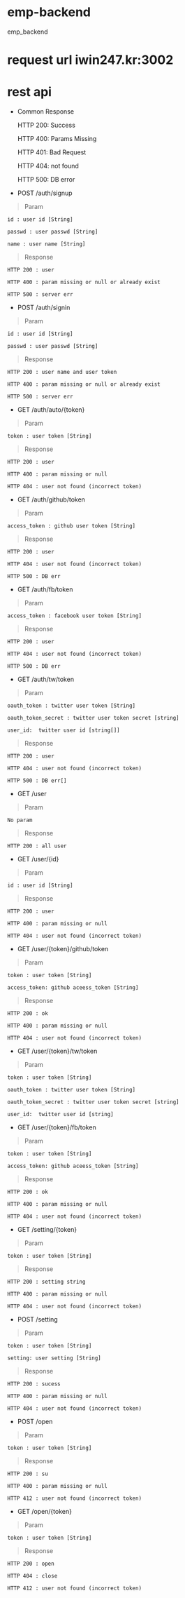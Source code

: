 # emp-backend

emp_backend

# request url iwin247.kr:3002

# rest api

* Common Response

    HTTP 200: Success
    
    HTTP 400: Params Missing
    
    HTTP 401: Bad Request
    
    HTTP 404: not found
  
    HTTP 500: DB error
 
* POST /auth/signup

> Param

    id : user id [String]
    
    passwd : user passwd [String]
    
    name : user name [String]

>  Response

    HTTP 200 : user

    HTTP 400 : param missing or null or already exist
    
    HTTP 500 : server err
    
* POST /auth/signin

> Param

    id : user id [String]
    
    passwd : user passwd [String]

>  Response

    HTTP 200 : user name and user token

    HTTP 400 : param missing or null or already exist
    
    HTTP 500 : server err
    
     
* GET /auth/auto/{token}

> Param

    token : user token [String]

>  Response

    HTTP 200 : user

    HTTP 400 : param missing or null

    HTTP 404 : user not found (incorrect token)
    
* GET /auth/github/token

> Param

    access_token : github user token [String]

>  Response

    HTTP 200 : user

    HTTP 404 : user not found (incorrect token)
    
    HTTP 500 : DB err
    
* GET /auth/fb/token

> Param

    access_token : facebook user token [String]

>  Response

    HTTP 200 : user

    HTTP 404 : user not found (incorrect token)
    
    HTTP 500 : DB err
    
* GET /auth/tw/token

> Param

    oauth_token : twitter user token [String]
    
    oauth_token_secret : twitter user token secret [string]
    
    user_id:  twitter user id [string[]]

>  Response

    HTTP 200 : user

    HTTP 404 : user not found (incorrect token)
    
    HTTP 500 : DB err[]
    
* GET /user

> Param

    No param

>  Response

    HTTP 200 : all user
    
* GET /user/{id}

> Param

    id : user id [String]

>  Response

    HTTP 200 : user

    HTTP 400 : param missing or null

    HTTP 404 : user not found (incorrect token)
    
* GET /user/{token}/github/token

> Param

    token : user token [String]
    
    access_token: github aceess_token [String]

>  Response

    HTTP 200 : ok

    HTTP 400 : param missing or null

    HTTP 404 : user not found (incorrect token)
    
* GET /user/{token}/tw/token

> Param

    token : user token [String]

    oauth_token : twitter user token [String]
    
    oauth_token_secret : twitter user token secret [string]
    
    user_id:  twitter user id [string]
    
* GET /user/{token}/fb/token

> Param

    token : user token [String]
    
    access_token: github aceess_token [String]

>  Response

    HTTP 200 : ok

    HTTP 400 : param missing or null

    HTTP 404 : user not found (incorrect token)
    
* GET /setting/{token}

> Param

    token : user token [String]

>  Response

    HTTP 200 : setting string

    HTTP 400 : param missing or null

    HTTP 404 : user not found (incorrect token)
    
    
* POST /setting

> Param

    token : user token [String]
    
    setting: user setting [String]

>  Response

    HTTP 200 : sucess

    HTTP 400 : param missing or null

    HTTP 404 : user not found (incorrect token)

* POST /open

> Param

    token : user token [String]

>  Response

    HTTP 200 : su

    HTTP 400 : param missing or null

    HTTP 412 : user not found (incorrect token)


* GET /open/{token}

> Param

    token : user token [String]

>  Response

    HTTP 200 : open

    HTTP 404 : close

    HTTP 412 : user not found (incorrect token)
